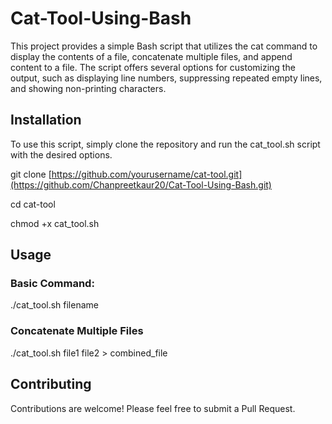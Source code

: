 # Cat-Tool-Using-Bash
This project provides a simple Bash script that utilizes the cat command to display the contents of a file, concatenate multiple files, and append content to a file. The script offers several options for customizing the output, such as displaying line numbers, suppressing repeated empty lines, and showing non-printing characters.

## Installation
To use this script, simply clone the repository and run the cat_tool.sh script with the desired options.

git clone [https://github.com/yourusername/cat-tool.git](https://github.com/Chanpreetkaur20/Cat-Tool-Using-Bash.git)

cd cat-tool

chmod +x cat_tool.sh

## Usage

### Basic Command:
./cat_tool.sh filename

### Concatenate Multiple Files
./cat_tool.sh file1 file2 > combined_file

## Contributing
Contributions are welcome! Please feel free to submit a Pull Request.
